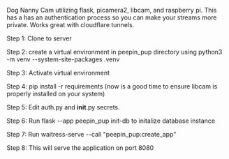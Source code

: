Dog Nanny Cam utilizing flask, picamera2, libcam, and raspberry pi. This has a has an authentication process so you can make your streams more private. Works great with cloudflare tunnels.

Step 1: Clone to server

Step 2: create a virtual environment in peepin_pup directory using python3 -m venv --system-site-packages .venv

Step 3: Activate virtual environment

Step 4: pip install -r requirements (now is a good time to ensure libcam is properly installed on your system)

Step 5: Edit auth.py and __init__.py secrets.

Step 6: Run flask --app peepin_pup init-db to initalize database instance

Step 7: Run waitress-serve --call "peepin_pup:create_app"

Step 8: This will serve the application on port 8080
